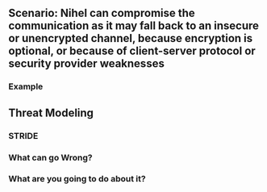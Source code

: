 ## Scenario: Nihel can compromise the communication as it may fall back to an insecure or unencrypted channel,  because encryption is optional, or because of client-server protocol or security provider weaknesses

### Example

## Threat Modeling

### STRIDE

### What can go Wrong?

### What are you going to do about it?